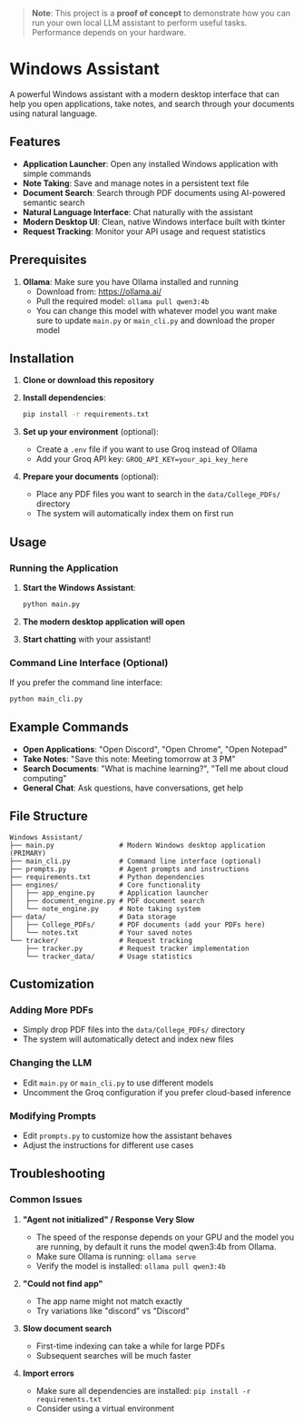 
> **Note**: This project is a **proof of concept** to demonstrate how you can run your own local LLM assistant to perform useful tasks. Performance depends on your hardware.

# Windows Assistant 

A powerful Windows assistant with a modern desktop interface that can help you open applications, take notes, and search through your documents using natural language.

## Features

- **Application Launcher**: Open any installed Windows application with simple commands
- **Note Taking**: Save and manage notes in a persistent text file
- **Document Search**: Search through PDF documents using AI-powered semantic search
- **Natural Language Interface**: Chat naturally with the assistant
- **Modern Desktop UI**: Clean, native Windows interface built with tkinter
- **Request Tracking**: Monitor your API usage and request statistics

## Prerequisites

1. **Ollama**: Make sure you have Ollama installed and running
   - Download from: https://ollama.ai/
   - Pull the required model: `ollama pull qwen3:4b`
   - You can change this model with whatever model you want make sure to update `main.py` or `main_cli.py` and download the proper model 

## Installation

1. **Clone or download this repository**

2. **Install dependencies**:
   ```bash
   pip install -r requirements.txt
   ```

3. **Set up your environment** (optional):
   - Create a `.env` file if you want to use Groq instead of Ollama
   - Add your Groq API key: `GROQ_API_KEY=your_api_key_here`

4. **Prepare your documents** (optional):
   - Place any PDF files you want to search in the `data/College_PDFs/` directory
   - The system will automatically index them on first run

## Usage

### Running the Application

1. **Start the Windows Assistant**:
   ```bash
   python main.py
   ```

2. **The modern desktop application will open**

3. **Start chatting** with your assistant!

### Command Line Interface (Optional)

If you prefer the command line interface:

```bash
python main_cli.py
```

## Example Commands

- **Open Applications**: "Open Discord", "Open Chrome", "Open Notepad"
- **Take Notes**: "Save this note: Meeting tomorrow at 3 PM"
- **Search Documents**: "What is machine learning?", "Tell me about cloud computing"
- **General Chat**: Ask questions, have conversations, get help

## File Structure

```
Windows Assistant/
├── main.py                # Modern Windows desktop application (PRIMARY)
├── main_cli.py            # Command line interface (optional)
├── prompts.py             # Agent prompts and instructions
├── requirements.txt       # Python dependencies
├── engines/               # Core functionality
│   ├── app_engine.py      # Application launcher
│   ├── document_engine.py # PDF document search
│   └── note_engine.py     # Note taking system
├── data/                  # Data storage
│   ├── College_PDFs/      # PDF documents (add your PDFs here)
│   └── notes.txt          # Your saved notes
└── tracker/               # Request tracking
    ├── tracker.py         # Request tracker implementation
    └── tracker_data/      # Usage statistics
```

## Customization

### Adding More PDFs
- Simply drop PDF files into the `data/College_PDFs/` directory
- The system will automatically detect and index new files

### Changing the LLM
- Edit `main.py` or `main_cli.py` to use different models
- Uncomment the Groq configuration if you prefer cloud-based inference

### Modifying Prompts
- Edit `prompts.py` to customize how the assistant behaves
- Adjust the instructions for different use cases

## Troubleshooting

### Common Issues

1. **"Agent not initialized" / Response Very Slow**
   - The speed of the response depends on your GPU and the model you are running, by default it runs the model qwen3:4b from Ollama.
   - Make sure Ollama is running: `ollama serve`
   - Verify the model is installed: `ollama pull qwen3:4b`

2. **"Could not find app"**
   - The app name might not match exactly
   - Try variations like "discord" vs "Discord"

3. **Slow document search**
   - First-time indexing can take a while for large PDFs
   - Subsequent searches will be much faster

4. **Import errors**
   - Make sure all dependencies are installed: `pip install -r requirements.txt`
   - Consider using a virtual environment


